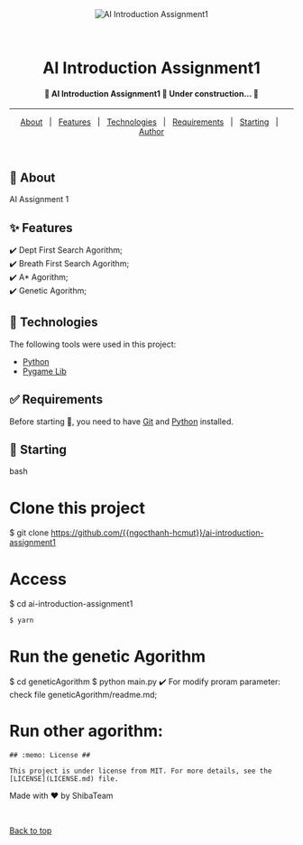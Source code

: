 ﻿<div align="center" id="top"> 
  <img src="./.github/app.gif" alt="AI Introduction Assignment1" />

  &#xa0;

  <!-- <a href="https://aiintroductionassignment1.netlify.app">Demo</a> -->
</div>

<h1 align="center">AI Introduction Assignment1</h1>

<p align="center">

  <!-- <img alt="Github top language" src="https://img.shields.io/github/languages/top/{{ngocthanh-hcmut}}/ai-introduction-assignment1?color=56BEB8">

  <img alt="Github language count" src="https://img.shields.io/github/languages/count/{{ngocthanh-hcmut}}/ai-introduction-assignment1?color=56BEB8">

  <img alt="Repository size" src="https://img.shields.io/github/repo-size/{{ngocthanh-hcmut}}/ai-introduction-assignment1?color=56BEB8">

  <img alt="License" src="https://img.shields.io/github/license/{{ngocthanh-hcmut}}/ai-introduction-assignment1?color=56BEB8"> -->

  <!-- <img alt="Github issues" src="https://img.shields.io/github/issues/{{ngocthanh-hcmut}}/ai-introduction-assignment1?color=56BEB8" /> -->

  <!-- <img alt="Github forks" src="https://img.shields.io/github/forks/{{ngocthanh-hcmut}}/ai-introduction-assignment1?color=56BEB8" /> -->

  <!-- <img alt="Github stars" src="https://img.shields.io/github/stars/{{ngocthanh-hcmut}}/ai-introduction-assignment1?color=56BEB8" /> -->
</p>

<!-- Status -->

<h4 align="center"> 
	🚧  AI Introduction Assignment1 🚀 Under construction...  🚧
</h4> 

<hr>

<p align="center">
  <a href="#dart-about">About</a> &#xa0; | &#xa0; 
  <a href="#sparkles-features">Features</a> &#xa0; | &#xa0;
  <a href="#rocket-technologies">Technologies</a> &#xa0; | &#xa0;
  <a href="#white_check_mark-requirements">Requirements</a> &#xa0; | &#xa0;
  <a href="#checkered_flag-starting">Starting</a> &#xa0; | &#xa0;
  <!-- <a href="#memo-license">License</a> &#xa0; | &#xa0; -->
  <a href="https://github.com/{{ngocthanh-hcmut}}" target="_blank">Author</a>
</p>

<br>

## :dart: About ##

AI Assignment 1

## :sparkles: Features ##

:heavy_check_mark: Dept First Search Agorithm;\
:heavy_check_mark: Breath First Search Agorithm;\
:heavy_check_mark: A* Agorithm;\
:heavy_check_mark: Genetic Agorithm;

## :rocket: Technologies ##

The following tools were used in this project:

- [Python](https://python.org/)
- [Pygame Lib](https://pygame.org/)

## :white_check_mark: Requirements ##

Before starting :checkered_flag:, you need to have [Git](https://git-scm.com) and [Python](https://python.org/) installed.

## :checkered_flag: Starting ##

bash
# Clone this project
$ git clone https://github.com/{{ngocthanh-hcmut}}/ai-introduction-assignment1

# Access
$ cd ai-introduction-assignment1

```# Install dependencies
$ yarn

```
# Run the genetic Agorithm
$ cd geneticAgorithm
$ python main.py
:heavy_check_mark: For modify proram parameter: check file geneticAgorithm/readme.md;

# Run other agorithm:


<!-- # The server will initialize in the <http://localhost:3000> -->

```
## :memo: License ##

This project is under license from MIT. For more details, see the [LICENSE](LICENSE.md) file.

```
Made with :heart: by ShibaTeam

&#xa0;

<a href="#top">Back to top</a>
